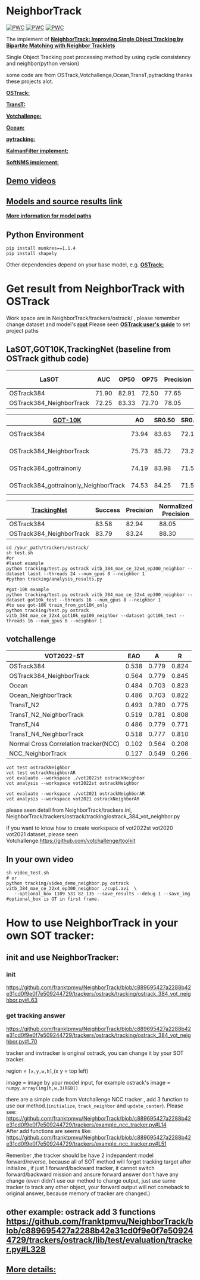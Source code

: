 # NeighborTrack
[![PWC](https://img.shields.io/endpoint.svg?url=https://paperswithcode.com/badge/neighbortrack-improving-single-object/visual-object-tracking-on-got-10k)](https://paperswithcode.com/sota/visual-object-tracking-on-got-10k?p=neighbortrack-improving-single-object)
[![PWC](https://img.shields.io/endpoint.svg?url=https://paperswithcode.com/badge/neighbortrack-improving-single-object/visual-object-tracking-on-lasot)](https://paperswithcode.com/sota/visual-object-tracking-on-lasot?p=neighbortrack-improving-single-object)
[![PWC](https://img.shields.io/endpoint.svg?url=https://paperswithcode.com/badge/neighbortrack-improving-single-object/visual-object-tracking-on-trackingnet)](https://paperswithcode.com/sota/visual-object-tracking-on-trackingnet?p=neighbortrack-improving-single-object)

The implement of [**NeighborTrack: Improving Single Object Tracking by Bipartite Matching with Neighbor Tracklets**](https://arxiv.org/abs/2211.06663)

Single Object Tracking post processing method by using cycle consistency and neighbor(python version)  

some code are from OSTrack,Votchallenge,Ocean,TransT,pytracking thanks these projects alot.

[**OSTrack:**](https://github.com/botaoye/OSTrack)

[**TransT:**](https://github.com/chenxin-dlut/TransT)

[**Votchallenge:**](https://github.com/votchallenge/toolkit)

[**Ocean:**](https://github.com/JudasDie/SOTS/tree/master)

[**pytracking:**](https://github.com/visionml/pytracking)

[**KalmanFilter implement:**](https://github.com/RahmadSadli/2-D-Kalman-Filter)

[**SoftNMS implement:**](https://github.com/bharatsingh430/soft-nms)

## [**Demo videos**](https://www.youtube.com/playlist?list=PLhJHN1Q0397Kr1n-3Zs084Wn0KPPL_s47)
## [**Models and source results link**](https://drive.google.com/drive/folders/1GXyEdmwkyfPP7oKoSAcFfYTuXzWwG5ch?usp=share_link)
[**More information for model paths**](https://github.com/franktpmvu/NeighborTrack/blob/main/model_download_setting.md)
## Python Environment 
```shell
pip install munkres==1.1.4
pip install shapely

```
Other dependencies depend on your base model, e.g. [**OSTrack:**](https://github.com/franktpmvu/NeighborTrack/blob/main/trackers/ostrack/example_ostrack_install.sh)


# Get result from NeighborTrack with OSTrack
Work space are in NeighborTrack/trackers/ostrack/ , please remember change dataset and model's [**root**]( https://github.com/franktpmvu/NeighborTrack/blob/main/trackers/ostrack/lib/test/evaluation/local.py)
Please seen [**OSTrack user's guide**](https://github.com/botaoye/OSTrack) to set project paths

## LaSOT,GOT10K,TrackingNet (baseline from OSTrack github code)
|LaSOT|AUC|OP50|OP75|Precision|Norm Precision|
|---|---|---|---|---|---|
|OSTrack384| 71.90      | 82.91      | 72.50      | 77.65        | 81.40             |
|OSTrack384_NeighborTrack| 72.25      | 83.33      | 72.70      | 78.05        | 81.82             |
			
|[**GOT-10K**](http://got-10k.aitestunion.com/leaderboard)|AO|SR0.50|SR0.75|Hz|
|---|---|---|---|---|
|OSTrack384| 73.94|	83.63|	72.16|	7.00 fps|
|OSTrack384_NeighborTrack| 75.73|	85.72|	73.29|	2.99 fps|
|OSTrack384_gottrainonly| 74.19|	83.98|	71.58|  3.88 fps|
|OSTrack384_gottrainonly_NeighborTrack| 74.53|	84.25|	71.54|	4.07 fps|


|[**TrackingNet**](https://eval.ai/web/challenges/challenge-page/1805/leaderboard/4225)|Success|Precision|Normalized Precision|Coverage| 
|---|---|---|---|---|
|OSTrack384| 83.58      | 82.94      | 88.05      | 100        |
|OSTrack384_NeighborTrack| 83.79      | 83.24      | 88.30      | 100        |



```shell 
cd /your_path/trackers/ostrack/
sh test.sh
#or
#lasot example
python tracking/test.py ostrack vitb_384_mae_ce_32x4_ep300_neighbor --dataset lasot --threads 24 --num_gpus 8 --neighbor 1
#python tracking/analysis_results.py 

#got-10K example
python tracking/test.py ostrack vitb_384_mae_ce_32x4_ep300_neighbor --dataset got10k_test --threads 16 --num_gpus 8 --neighbor 1 
#to use got-10K train_from_got10K_only
python tracking/test.py ostrack vitb_384_mae_ce_32x4_got10k_ep100_neighbor --dataset got10k_test --threads 16 --num_gpus 8 --neighbor 1 

```
## votchallenge
|VOT2022-ST|EAO|A|R|
|---|---|---|---|
|OSTrack384| 0.538|	0.779|	0.824|
|OSTrack384_NeighborTrack| 0.564|	0.779|	0.845|
|Ocean| 0.484|	0.703|	0.823|
|Ocean_NeighborTrack| 0.486|	0.703|	0.822|
|TransT_N2| 0.493|	0.780|	0.775|
|TransT_N2_NeighborTrack| 0.519|	0.781|	0.808|
|TransT_N4| 0.486|	0.779|	0.771|
|TransT_N4_NeighborTrack| 0.518|	0.777|	0.810|
|Normal Cross Correlation tracker(NCC)| 0.102|	0.564|	0.208|
|NCC_NeighborTrack| 0.127|	0.549|	0.266|

```shell
vot test ostrackNeighbor
vot test ostrackNeighborAR
vot evaluate --workspace ./vot2022st ostrackNeighbor
vot analysis --workspace vot2022st ostrackNeighbor

vot evaluate --workspace ./vot2021 ostrackNeighborAR
vot analysis --workspace vot2021 ostrackNeighborAR
```
please seen detail from NeighborTrack/trackers.ini, NeighborTrack/trackers/ostrack/tracking/ostrack_384_vot_neighbor.py 

if you want to know how to create workspace of vot2022st vot2020 vot2021 dataset, please seen Votchallenge:https://github.com/votchallenge/toolkit

## In your own video
```shell 
sh video_test.sh
# or
python tracking/video_demo_neighbor.py ostrack vitb_384_mae_ce_32x4_ep300_neighbor ./cup1.avi  \
   --optional_box 1109 531 82 135 --save_results --debug 1 --save_img
#optional_box is GT in first frame.
```

# How to use NeighborTrack in your own SOT tracker:

## init and use NeighborTracker:
### init
https://github.com/franktpmvu/NeighborTrack/blob/c889695427a2288b42e31cd0f9e0f7e509244729/trackers/ostrack/tracking/ostrack_384_vot_neighbor.py#L63
### get tracking answer
https://github.com/franktpmvu/NeighborTrack/blob/c889695427a2288b42e31cd0f9e0f7e509244729/trackers/ostrack/tracking/ostrack_384_vot_neighbor.py#L70


tracker and invtracker is original ostrack, you can change it by your SOT tracker.

region = `[x,y,w,h]`,(x y = top left) 

image = image by your model input, for example ostrack's image = `numpy.array(img[h,w,3(RGB])`

there are a simple code from Votchallenge NCC tracker , add 3 function to use our method.(`initialize`, `track_neighbor` and `update_center`).
Please see: https://github.com/franktpmvu/NeighborTrack/blob/c889695427a2288b42e31cd0f9e0f7e509244729/trackers/example_ncc_tracker.py#L14  
After add functions are seems like: https://github.com/franktpmvu/NeighborTrack/blob/c889695427a2288b42e31cd0f9e0f7e509244729/trackers/example_ncc_tracker.py#L51

Remenber ,the tracker should be have 2 indepandent model forward/reverse, because all of SOT method will forgot tracking target after initialize , if just 1 forward/backward tracker, it cannot switch forward/backward mission and ansure forward answer don't have any change (even didn't use our method to change output, just use same tracker to track any other object, your forward output will not comeback to original answer, because memory of tracker are changed.) 

## other example: ostrack add 3 functions https://github.com/franktpmvu/NeighborTrack/blob/c889695427a2288b42e31cd0f9e0f7e509244729/trackers/ostrack/lib/test/evaluation/tracker.py#L328

## [**More details:**](https://github.com/franktpmvu/NeighborTrack/blob/main/CreateNeededFunction.md)


